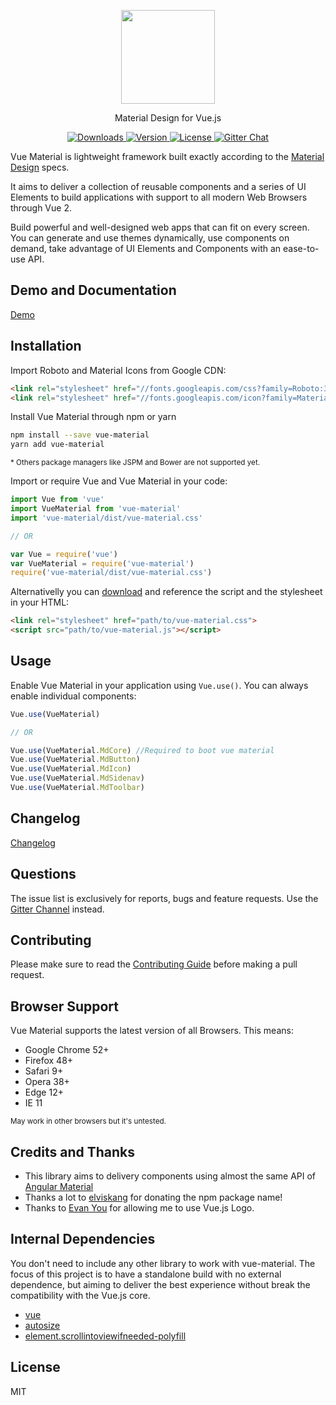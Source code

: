 <p align="center">
  <a href="https://vuematerial.github.io/" target="_blank">
    <img width="150" src="https://vuematerial.github.io/assets/logo-vue-material-default.png">
  </a>
</p>

<p align="center">Material Design for Vue.js</p>

<p align="center">
  <a href="https://www.npmjs.com/package/vue-material">
    <img src="https://img.shields.io/npm/dt/vue-material.svg" alt="Downloads">
  </a>

  <a href="https://www.npmjs.com/package/vue-material">
    <img src="https://img.shields.io/npm/v/vue-material.svg" alt="Version">
  </a>

  <a href="https://www.npmjs.com/package/vue-material">
    <img src="https://img.shields.io/npm/l/vue-material.svg" alt="License">
  </a>

  <a href="https://gitter.im/vuematerial">
    <img src="https://img.shields.io/gitter/room/vuematerial/home.svg" alt="Gitter Chat">
  </a>
</p>

Vue Material is lightweight framework built exactly according to the <a href="http://material.google.com" target="_blank">Material Design</a> specs. 

It aims to deliver a collection of reusable components and a series of UI Elements to build applications with support to all modern Web Browsers through Vue 2. 

Build powerful and well-designed web apps that can fit on every screen. You can generate and use themes dynamically, use components on demand, take advantage of UI Elements and Components with an ease-to-use API.

## Demo and Documentation
<a href="https://vuematerial.github.io/" target="_blank">Demo</a>

## Installation

Import Roboto and Material Icons from Google CDN:

``` html
<link rel="stylesheet" href="//fonts.googleapis.com/css?family=Roboto:300,400,500,700,400italic">
<link rel="stylesheet" href="//fonts.googleapis.com/icon?family=Material+Icons">
```

Install Vue Material through npm or yarn
``` bash
npm install --save vue-material
yarn add vue-material
```
<small>* Others package managers like JSPM and Bower are not supported yet.</small>

Import or require Vue and Vue Material in your code:
``` javascript
import Vue from 'vue'
import VueMaterial from 'vue-material'
import 'vue-material/dist/vue-material.css'

// OR

var Vue = require('vue')
var VueMaterial = require('vue-material')
require('vue-material/dist/vue-material.css')
```

Alternativelly you can <a href="https://github.com/marcosmoura/vue-material/archive/master.zip" target="_blank" rel="noopener">download</a> and reference the script and the stylesheet in your HTML:

``` html
<link rel="stylesheet" href="path/to/vue-material.css">
<script src="path/to/vue-material.js"></script>
```

## Usage

Enable Vue Material in your application using ```Vue.use()```. You can always enable individual components:
``` javascript
Vue.use(VueMaterial)

// OR

Vue.use(VueMaterial.MdCore) //Required to boot vue material
Vue.use(VueMaterial.MdButton)
Vue.use(VueMaterial.MdIcon)
Vue.use(VueMaterial.MdSidenav)
Vue.use(VueMaterial.MdToolbar)
```

## Changelog
<a href="https://vuematerial.github.io/#/changelog" target="_blank">Changelog</a>

## Questions
The issue list is exclusively for reports, bugs and feature requests. Use the [Gitter Channel]( https://gitter.im/vuematerial) instead.

## Contributing

Please make sure to read the [Contributing Guide](https://github.com/marcosmoura/vue-material/blob/master/.github/CONTRIBUTING.md) before making a pull request.

## Browser Support
Vue Material supports the latest version of all Browsers. This means:
* Google Chrome 52+
* Firefox 48+
* Safari 9+
* Opera 38+
* Edge 12+
* IE 11

<small>May work in other browsers but it's untested.</small>

## Credits and Thanks
* This library aims to delivery components using almost the same API of <a href="https://material.angularjs.org/latest/" target="_blank">Angular Material</a>
* Thanks a lot to <a href="https://github.com/elviskang" target="_blank">elviskang</a> for donating the npm package name!
* Thanks to <a href="https://github.com/yyx990803" target="_blank">Evan You</a> for allowing me to use Vue.js Logo.

## Internal Dependencies 
You don't need to include any other library to work with vue-material. The focus of this project is to have a standalone build with no external dependence, but aiming to deliver the best experience without break the compatibility with the Vue.js core.
* <a href="http://vuejs.org" target="_blank">vue</a>
* <a href="http://www.jacklmoore.com/autosize/" target="_blank">autosize</a>
* <a href="https://www.npmjs.com/package/element.scrollintoviewifneeded-polyfill" target="_blank">element.scrollintoviewifneeded-polyfill</a>

## License 
MIT
